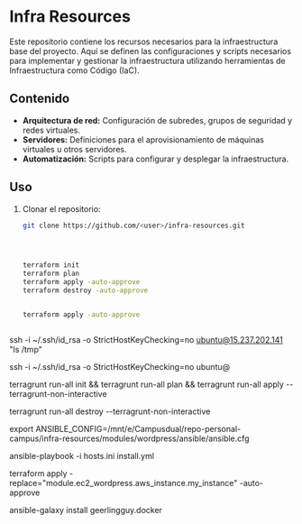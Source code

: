 # Infra Resources

Este repositorio contiene los recursos necesarios para la infraestructura base del proyecto. Aquí se definen las configuraciones y scripts necesarios para implementar y gestionar la infraestructura utilizando herramientas de Infraestructura como Código (IaC).

## Contenido
- **Arquitectura de red:** Configuración de subredes, grupos de seguridad y redes virtuales.
- **Servidores:** Definiciones para el aprovisionamiento de máquinas virtuales u otros servidores.
- **Automatización:** Scripts para configurar y desplegar la infraestructura.

## Uso
1. Clonar el repositorio:
   ```bash
   git clone https://github.com/<user>/infra-resources.git




   terraform init
   terraform plan
   terraform apply -auto-approve
   terraform destroy -auto-approve


   terraform apply -auto-approve



ssh -i ~/.ssh/id_rsa -o StrictHostKeyChecking=no ubuntu@15.237.202.141 "ls /tmp"

ssh -i ~/.ssh/id_rsa -o StrictHostKeyChecking=no ubuntu@

terragrunt run-all init && terragrunt run-all plan && terragrunt run-all apply --terragrunt-non-interactive

terragrunt run-all destroy --terragrunt-non-interactive


export ANSIBLE_CONFIG=/mnt/e/Campusdual/repo-personal-campus/infra-resources/modules/wordpress/ansible/ansible.cfg

ansible-playbook -i hosts.ini install.yml 

terraform apply -replace="module.ec2_wordpress.aws_instance.my_instance" -auto-approve

ansible-galaxy install geerlingguy.docker





